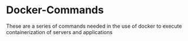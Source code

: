 # Docker-Commands
These are a series of commands needed in the use of docker to execute containerization of servers and applications
